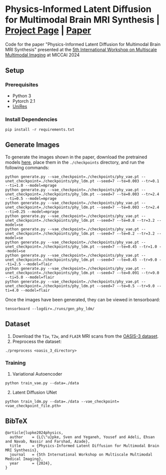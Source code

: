 # Physics-Informed Latent Diffusion for Multimodal Brain MRI Synthesis | [Project Page](https://sven-luepke.github.io/phy-ldm-mri/) | [Paper](https://arxiv.org/abs/2409.13532)

Code for the paper "Physics-Informed Latent Diffusion for Multimodal Brain MRI Synthesis" presented at the [5th International Workshop on Multiscale Multimodal Imaging](https://mmmi2024.github.io/) at MICCAI 2024

## Setup
### Prerequisites
- Python 3
- Pytorch 2.1
- [UniRes](https://github.com/brudfors/UniRes)
### Install Dependencies
```
pip install -r requirements.txt
```

## Generate Images
To generate the images shown in the paper, download the pretrained models [here](https://drive.google.com/drive/folders/1MmBI_DKFBgfpPQJgUtjH4Y2qVGHu4TMR?usp=drive_link), place them in the `./checkpoints` directory, and run the following commands:

```
python generate.py --vae_checkpoint=./checkpoints/phy_vae.pt --unet_checkpoint=./checkpoints/phy_ldm.pt --seed=7 --te=0.003 --tr=0.1 --ti=1.0 --model=mprage
python generate.py --vae_checkpoint=./checkpoints/phy_vae.pt --unet_checkpoint=./checkpoints/phy_ldm.pt --seed=7 --te=0.003 --tr=2.4 --ti=0.5 --model=mprage
python generate.py --vae_checkpoint=./checkpoints/phy_vae.pt --unet_checkpoint=./checkpoints/phy_ldm.pt --seed=7 --te=0.003 --tr=2.4 --ti=0.25 --model=mprage
python generate.py --vae_checkpoint=./checkpoints/phy_vae.pt --unet_checkpoint=./checkpoints/phy_ldm.pt --seed=7 --te=0.8 --tr=3.2 --model=se
python generate.py --vae_checkpoint=./checkpoints/phy_vae.pt --unet_checkpoint=./checkpoints/phy_ldm.pt --seed=7 --te=0.2 --tr=3.2 --model=se
python generate.py --vae_checkpoint=./checkpoints/phy_vae.pt --unet_checkpoint=./checkpoints/phy_ldm.pt --seed=7 --te=0.45 --tr=1.0 --model=se
python generate.py --vae_checkpoint=./checkpoints/phy_vae.pt --unet_checkpoint=./checkpoints/phy_ldm.pt --seed=7 --te=0.45 --tr=9.0 --ti=2.5 --model=flair
python generate.py --vae_checkpoint=./checkpoints/phy_vae.pt --unet_checkpoint=./checkpoints/phy_ldm.pt --seed=7 --te=0.091 --tr=9.0 --ti=5.0 --model=flair
python generate.py --vae_checkpoint=./checkpoints/phy_vae.pt --unet_checkpoint=./checkpoints/phy_ldm.pt --seed=7 --te=0.5 --tr=9.0 --ti=4.0 --model=flair
```
Once the images have been generated, they can be viewed in tensorboard:
```
tensorboard --logdir=./runs/gen_phy_ldm/
```

## Dataset
1. Download the `T1w`, `T2w`, and `FLAIR` MRI scans from the [OASIS-3 dataset](https://sites.wustl.edu/oasisbrains/home/oasis-3/).
2. Preprocess the dataset:
```
./preprocess <oasis_3_directory>
```

### Training
1. Variational Autoencoder
```
python train_vae.py --data=./data
```
2. Latent Diffusion UNet
```
python train_ldm.py --data=./data --vae_checkpoint=<vae_checkpoint_file.pth>
```

## BibTeX
```
@article{lupke2024physics,
  author    = {L{\"u}pke, Sven and Yeganeh, Yousef and Adeli, Ehsan and Navab, Nassir and Farshad, Azade},
  title     = {Physics-Informed Latent Diffusion for Multimodal Brain MRI Synthesis},
  journal   = {5th International Workshop on Multiscale Multimodal Medical Imaging},
  year      = {2024},
}
```
